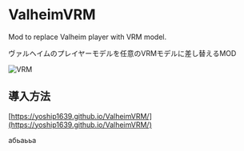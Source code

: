 # ValheimVRM

Mod to replace Valheim player with VRM model.

ヴァルヘイムのプレイヤーモデルを任意のVRMモデルに差し替えるMOD

![VRM](https://github.com/yoship1639/ValheimVRM/raw/main/img/img000.png)

## 導入方法

[https://yoship1639.github.io/ValheimVRM/](https://yoship1639.github.io/ValheimVRM/)


абьаььа